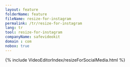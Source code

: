 ```yaml
---
layout: feature
folderName: feature
fileName: resize-for-instagram
permalink: /tr/resize-for-instagram
lang: tr
tool: resize-for-instagram
companyName: safevideokit
domain : com
nobox: true
---
```


{% include VideoEditorIndex/resizeForSocialMedia.html %}

   
